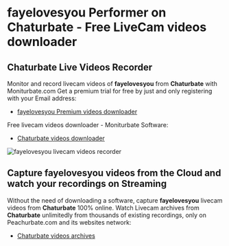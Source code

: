# fayelovesyou Performer on Chaturbate - Free LiveCam videos downloader

## Chaturbate Live Videos Recorder

Monitor and record livecam videos of **fayelovesyou** from **Chaturbate** with Moniturbate.com
Get a premium trial for free by just and only registering with your Email address:
* [fayelovesyou Premium videos downloader](https://moniturbate.com/request-demo-licence-key.html)

Free livecam videos downloader - Moniturbate Software:
* [Chaturbate videos downloader](https://moniturbate.com/moniturbate-download-software.html)

![fayelovesyou livecam videos recorder](https://peachurnet.com/templates/moniturbate-software.png)


## Capture fayelovesyou videos from the Cloud and watch your recordings on Streaming

Without the need of downloading a software, capture **fayelovesyou** livecam videos from **Chaturbate** 100% online.
Watch Livecam archives from **Chaturbate** unlimitedly from thousands of existing recordings, only on Peachurbate.com and its websites network:
* [Chaturbate videos archives](https://peachurnet.com/)